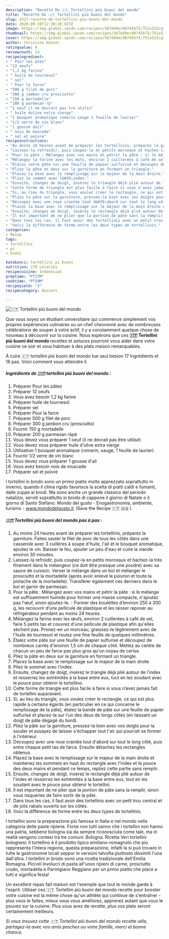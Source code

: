 ```yaml
---
description: "Recette De 🇮🇹 Tortellini più buoni del mondo"
title: "Recette De 🇮🇹 Tortellini più buoni del mondo"
slug: 4317-recette-de-tortellini-piu-buoni-del-mondo
date: 2020-09-28T12:30:20.927Z
image: https://img-global.cpcdn.com/recipes/567dd9ec98745b75/751x532cq70/🇮🇹-tortellini-piu-buoni-del-mondo-photo-principale-de-la-recette.jpg
thumbnail: https://img-global.cpcdn.com/recipes/567dd9ec98745b75/751x532cq70/🇮🇹-tortellini-piu-buoni-del-mondo-photo-principale-de-la-recette.jpg
cover: https://img-global.cpcdn.com/recipes/567dd9ec98745b75/751x532cq70/🇮🇹-tortellini-piu-buoni-del-mondo-photo-principale-de-la-recette.jpg
author: Christine Hunter
ratingvalue: 4
reviewcount: 14
recipeingredient:
- " Pour les ptes"
- "12 oeufs"
- "1,2 kg farine"
- " huile de tournesol"
- " sel"
- " Pour la farce"
- "500 g filet de porc"
- "300 g jambon cru prosciutto"
- "150 g mortadelle"
- "200 g parmesan rp"
- "1 oeuf il ne devrait pas tre utilis"
- " huile dolive extra vierge"
- "1 bouquet aromatique romarin sauge 1 feuille de laurier"
- "1/2 verre de vin blanc"
- "1 gousse dail"
- " noix de muscade"
- " sel et poivre"
recipeinstructions:
- "Au moins 24 heures avant de préparer les tortellinis, préparez la garniture. Faites sauter le filet de porc de tous les côtés dans une casserole avec 3 cuillères à soupe d&#39;huile, l&#39;ail et le bouquet aromatique, ajoutez le vin. Baisser le feu, ajouter un peu d&#39;eau et cuire la viande environ 30 minutes."
- "Laissez-la refroidir, puis coupez-la en petits morceaux et hachez-la très finement dans le mélangeur (ce doit être presque une poudre) avec sa sauce de cuisson. Verser le mélange dans un bol et mélanger le prosciutto et la mortadelle (après avoir enlevé le poivron et toute la pistache de la mortadelle). Transférer également ces derniers dans le bol et garnir de parmesan."
- "Pour la pâte : Mélangez avec vos mains et pétrir la pâte : si le mélange est suffisamment humide pour former une masse compacte, n&#39;ajoutez pas l&#39;œuf, sinon ajoutez-le.  Former des boulettes d’environ 250 à 300 g, les recouvrir d’une pellicule de plastique et les laisser reposer au réfrigérateur pendant au moins 24 heures."
- "Mélangez la farine avec les œufs, environ 2 cuillerées à café de sel, faire 5 petits tas et couvrez d&#39;une pellicule de plastique afin qu&#39;elles sèchent pas. Prenez-en un morceau, graissez-le légèrement avec de l&#39;huile de tournesol et roulez une fine feuille de quelques millimètres."
- "Étalez votre pâte sur une feuille de papier sulfurisé et découpez de nombreux carrés d&#39;environ 1,5 cm de chaque côté. Mettez au centre de chacun un peu de farce pas plus gros qu&#39;un noyau de cerise."
- "Pliez la pâte en deux sur la garniture en formant un triangle."
- "Placez la base avec le remplissage sur le majeur de la main droite."
- "Pliez le sommet avec l&#39;index."
- "Ensuite, changez de doigt, insérez le triangle déjà plié autour de l&#39;index et resserrez les extrémités à la base entre eux, tout en les soudant avec le pouce pour obtenir le tortellino."
- "Cette forme de triangle est plus facile à faire si vous n’avez jamais fait de tortellini auparavant."
- "Si, au lieu du triangle, vous voulez créer le rectangle, ce qui est plus rapide à certains égards (en particulier en ce qui concerne le remplissage de la pâte), étalez la bande de pâte sur une feuille de papier sulfurisé et placez-la sur l&#39;un des deux de longs côtés (en laissant un doigt de pâte dégagé du bord)."
- "Pliez la pâte sur la garniture, pressez-la bien avec vos doigts pour la souder et essayez de laisser s&#39;échapper tout l&#39;air qui pourrait se former à l&#39;intérieur."
- "Découpez avec une roue crantée tout d&#39;abord sur tout le long côté, puis entre chaque petit tas de farce. Ensuite détachez les rectangles obtenus."
- "Placez la base avec le remplissage sur le majeur de la main droite et maintenez les sommets en haut du rectangle avec l&#39;index et le pouce des deux mains et pendant ce temps, repliez cette partie sans remplir."
- "Ensuite, changez de doigt, insérez le rectangle déjà plié autour de l&#39;index et resserrez les extrémités à la base entre eux, tout en les soudant avec le pouce pour obtenir le tortellini."
- "Il est important de ne plier que la portion de pâte sans la remplir, sinon vous risqueriez de faire sortir de la pâte."
- "Dans tous les cas, il faut avoir des tortellinis avec un petit trou central et de jolis rabats ouverts sur les côtés."
- "Voici la différence de forme entre les deux types de tortellinis."
categories:
- Resep
tags:
- tortellini
- pi
- buoni

katakunci: tortellini pi buoni 
nutrition: 279 calories
recipecuisine: Indonesian
preptime: "PT27M"
cooktime: "PT59M"
recipeyield: "3"
recipecategory: Dessert

---
```



![🇮🇹 Tortellini più buoni del mondo](https://img-global.cpcdn.com/recipes/567dd9ec98745b75/751x532cq70/🇮🇹-tortellini-piu-buoni-del-mondo-photo-principale-de-la-recette.jpg)

Que vous soyez un étudiant universitaire qui commence simplement vos propres expériences culinaires ou un chef chevronné avec de nombreuses célébrations de souper à votre actif, il y a constamment quelque chose de nouveau à découvrir sur la cuisine. Nous espérons que ces <strong> 🇮🇹 Tortellini più buoni del mondo </strong> recettes et astuces pourront vous aider dans votre cuisine ce soir et vous habituer à des plats maison remarquables.

<!--inarticleads1-->

À cuire 🇮🇹 tortellini più buoni del mondo tue seul besion 17 Ingrédients et 18 pas. Voici comment vous atteindre il.

##### Ingrédients de 🇮🇹 tortellini più buoni del mondo :

1. Préparer  Pour les pâtes
1. Préparer 12 oeufs
1. Vous avez besoin 1,2 kg farine
1. Préparer  huile de tournesol
1. Préparer  sel
1. Préparer  Pour la farce
1. Préparer 500 g filet de porc
1. Préparer 300 g jambon cru (prosciutto)
1. Fournir 150 g mortadelle
1. Préparer 200 g parmesan râpé
1. Vous devez vous préparer 1 oeuf (il ne devrait pas être utilisé)
1. Vous devez vous préparer  huile d&#39;olive extra vierge
1. Utilisation 1 bouquet aromatique (romarin, sauge, 1 feuille de laurier)
1. Fournir 1/2 verre de vin blanc
1. Vous devez vous préparer 1 gousse d&#39;ail
1. Vous avez besoin  noix de muscade
1. Préparer  sel et poivre


I tortellini in brodo sono un primo piatto molto apprezzato soprattutto in inverno, quando il clima rigido favorisce la scelta di piatti caldi e fumanti, dalle zuppe ai brodi. Ma sono anche un grande classico del periodo natalizio, serviti soprattutto in brodo di cappone il giorno di Natale o il giorno di Santo Stefano. Mondo del gusto - Enogastronomia, ambiente, turismo - www.mondodelgusto.it. ISave the Recipe 🇮🇹 🇬🇧 I. 

<!--inarticleads2-->

##### 🇮🇹 Tortellini più buoni del mondo pas à pas :

1. Au moins 24 heures avant de préparer les tortellinis, préparez la garniture. Faites sauter le filet de porc de tous les côtés dans une casserole avec 3 cuillères à soupe d&#39;huile, l&#39;ail et le bouquet aromatique, ajoutez le vin. Baisser le feu, ajouter un peu d&#39;eau et cuire la viande environ 30 minutes.
1. Laissez-la refroidir, puis coupez-la en petits morceaux et hachez-la très finement dans le mélangeur (ce doit être presque une poudre) avec sa sauce de cuisson. Verser le mélange dans un bol et mélanger le prosciutto et la mortadelle (après avoir enlevé le poivron et toute la pistache de la mortadelle). Transférer également ces derniers dans le bol et garnir de parmesan.
1. Pour la pâte : Mélangez avec vos mains et pétrir la pâte : si le mélange est suffisamment humide pour former une masse compacte, n&#39;ajoutez pas l&#39;œuf, sinon ajoutez-le.  - Former des boulettes d’environ 250 à 300 g, les recouvrir d’une pellicule de plastique et les laisser reposer au réfrigérateur pendant au moins 24 heures.
1. Mélangez la farine avec les œufs, environ 2 cuillerées à café de sel, faire 5 petits tas et couvrez d&#39;une pellicule de plastique afin qu&#39;elles sèchent pas. Prenez-en un morceau, graissez-le légèrement avec de l&#39;huile de tournesol et roulez une fine feuille de quelques millimètres.
1. Étalez votre pâte sur une feuille de papier sulfurisé et découpez de nombreux carrés d&#39;environ 1,5 cm de chaque côté. Mettez au centre de chacun un peu de farce pas plus gros qu&#39;un noyau de cerise.
1. Pliez la pâte en deux sur la garniture en formant un triangle.
1. Placez la base avec le remplissage sur le majeur de la main droite.
1. Pliez le sommet avec l&#39;index.
1. Ensuite, changez de doigt, insérez le triangle déjà plié autour de l&#39;index et resserrez les extrémités à la base entre eux, tout en les soudant avec le pouce pour obtenir le tortellino.
1. Cette forme de triangle est plus facile à faire si vous n’avez jamais fait de tortellini auparavant.
1. Si, au lieu du triangle, vous voulez créer le rectangle, ce qui est plus rapide à certains égards (en particulier en ce qui concerne le remplissage de la pâte), étalez la bande de pâte sur une feuille de papier sulfurisé et placez-la sur l&#39;un des deux de longs côtés (en laissant un doigt de pâte dégagé du bord).
1. Pliez la pâte sur la garniture, pressez-la bien avec vos doigts pour la souder et essayez de laisser s&#39;échapper tout l&#39;air qui pourrait se former à l&#39;intérieur.
1. Découpez avec une roue crantée tout d&#39;abord sur tout le long côté, puis entre chaque petit tas de farce. Ensuite détachez les rectangles obtenus.
1. Placez la base avec le remplissage sur le majeur de la main droite et maintenez les sommets en haut du rectangle avec l&#39;index et le pouce des deux mains et pendant ce temps, repliez cette partie sans remplir.
1. Ensuite, changez de doigt, insérez le rectangle déjà plié autour de l&#39;index et resserrez les extrémités à la base entre eux, tout en les soudant avec le pouce pour obtenir le tortellini.
1. Il est important de ne plier que la portion de pâte sans la remplir, sinon vous risqueriez de faire sortir de la pâte.
1. Dans tous les cas, il faut avoir des tortellinis avec un petit trou central et de jolis rabats ouverts sur les côtés.
1. Voici la différence de forme entre les deux types de tortellinis.


I tortellini sono la preparazione più famosa in Italia e nel mondo nella categoria delle paste ripiene. Forse non tutti sanno che i tortellini non hanno una patria, sebbene bologna sia da sempre riconosciuta come tale, ma in realtà vengono contesi tra tre comuni: Bologna. Ricetta Veri tortellini bolognesi: Il tortellino è il prodotto tipico emiliano-romagnolo che più rappresenta l&#39;intera regione, questa preparazione, infatti la si può trovare in tutte le gastronomie locali seppur in versioni talvolta piuttosto dissimili l&#39;una dall&#39;altra. I tortellini in brodo sono una ricetta tradizionale dell&#39;Emilia Romagna. Piccoli involucri di pasta all&#39;uovo ripieni di carne, prosciutto crudo, mortadella e Parmigiano Reggiano per un primo piatto che piace a tutti e significa festa! 

<!--inarticleads1-->

<p>
Un excellent repas fait maison est l'exemple que tout le monde garde à l'esprit. Utiliser ces 🇮🇹 Tortellini più buoni del mondo recette pour booster votre cuisine est la même chose qu'un athlète qui continue de s'entraîner - plus vous le faites, mieux vous vous améliorez, apprenez autant que vous le pouvez sur la cuisine. Plus vous avez de recette, plus vos plats seront certainement meilleurs.
</p>

<p>
<i>Si vous trouvez cette 🇮🇹 Tortellini più buoni del mondo recette utile, partagez-la avec vos amis proches ou votre famille, merci et bonne chance.</i>
</p>
